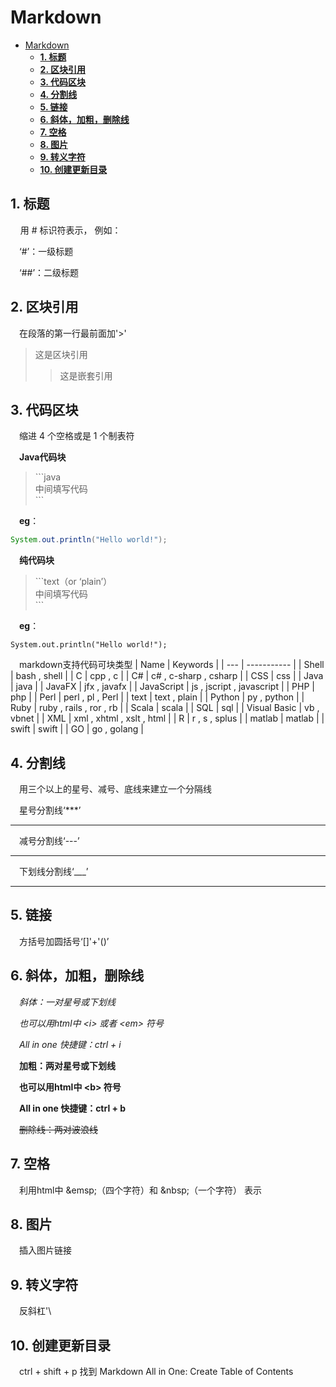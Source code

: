 # Markdown

- [Markdown](#markdown)
  - [**1. 标题**](#1-标题)
  - [**2. 区块引用**](#2-区块引用)
  - [**3. 代码区块**](#3-代码区块)
  - [**4. 分割线**](#4-分割线)
  - [**5. 链接**](#5-链接)
  - [**6. 斜体，加粗，删除线**](#6-斜体加粗删除线)
  - [**7. 空格**](#7-空格)
  - [**8. 图片**](#8-图片)
  - [**9. 转义字符**](#9-转义字符)
  - [**10. 创建更新目录**](#10-创建更新目录)

## **1. 标题**

&nbsp; &nbsp; 用 # 标识符表示， 例如：

&emsp;‘#’：一级标题

&emsp;‘##’：二级标题

## **2. 区块引用**

&emsp;在段落的第一行最前面加'>'

>这是区块引用
>>这是嵌套引用

## **3. 代码区块**

&emsp;缩进 4 个空格或是 1 个制表符

&emsp;**Java代码块**

>\```java
<br>中间填写代码
<br>\```

&emsp;**eg**：

```java
System.out.println("Hello world!");
```

&emsp;**纯代码块**

>\```text（or ‘plain’）
<br>中间填写代码
<br>\```

&emsp;**eg**：

```plan
System.out.println("Hello world!");
```

&emsp;markdown支持代码可块类型
| Name | Keywords |
| --- | ----------- |
| Shell | bash , shell |
| C | cpp , c |
| C# | c# , c-sharp , csharp |
| CSS | css |
| Java | java |
| JavaFX | jfx , javafx |
| JavaScript | js , jscript , javascript |
| PHP | php |
| Perl | perl , pl , Perl |
| text | text , plain |
| Python | py , python |
| Ruby | ruby , rails , ror , rb |
| Scala | scala |
| SQL | sql |
| Visual Basic | vb , vbnet |
| XML | xml , xhtml , xslt , html |
| R | r , s , splus |
| matlab | matlab |
| swift | swift |
| GO | go , golang |

## **4. 分割线**

&emsp;用三个以上的星号、减号、底线来建立一个分隔线

&emsp;星号分割线‘***’

***

&emsp;减号分割线‘---’

---

&emsp;下划线分割线‘___’
___

## **5. 链接**

&emsp;方括号加圆括号‘[]'+'()’

## **6. 斜体，加粗，删除线**

&emsp;_斜体：一对星号或下划线_

&emsp;<i>也可以用html中 \<i> 或者 \<em> 符号</i>

&emsp;*All in one 快捷键：ctrl + i*

&emsp;**加粗：两对星号或下划线**

&emsp;<b>也可以用html中 \<b> 符号</b>

&emsp;**All in one 快捷键：ctrl + b**

&emsp;~~删除线：两对波浪线~~

## **7. 空格**

&emsp;利用html中 \&emsp;（四个字符）和 \&nbsp;（一个字符） 表示

## **8. 图片**

&emsp;插入图片链接

## **9. 转义字符**

&emsp;反斜杠'\

## **10. 创建更新目录**

&emsp;ctrl + shift + p 找到 Markdown All in One: Create Table of Contents
